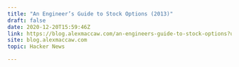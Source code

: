 ```yaml
---
title: "An Engineer’s Guide to Stock Options (2013)"
draft: false
date: 2020-12-20T15:59:46Z
link: https://blog.alexmaccaw.com/an-engineers-guide-to-stock-options?utm_medium=RSS&utm_source=hune
site: blog.alexmaccaw.com
topic: Hacker News  

---
```

